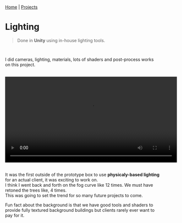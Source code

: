 [Home](index.md) | [Projects](Projects.md) 

# Lighting

> Done in **Unity** using in-house lighting tools.

<br/> 

I did cameras, lighting, materials, lots of shaders and post-process works on this project.  


<br/> 
<video controls width="560" style="display: block; margin: 0 auto;">
  <source src="Projects/InteriorShader/Lighting.mp4" type="video/mp4">
</video>

<br/> 

It was the first outside of the prototype box to use **physicaly-based lighting** for an actual client, it was exciting to work on.  
I think I went back and forth on the fog curve like 12 times. We must have retoned the trees like, 4 times.  
This was going to set the trend for so many future projects to come.  

Fun fact about the background is that we have good tools and shaders to provide fully textured background buildings but clients rarely ever want to pay for it. 
